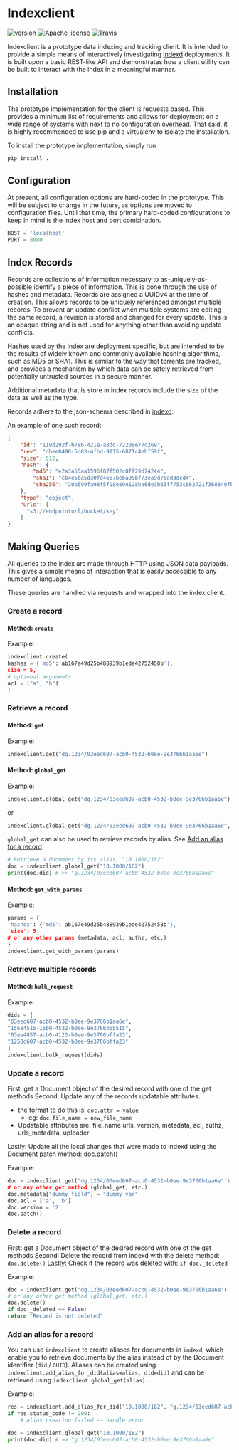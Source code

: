 Indexclient
===
![version](https://img.shields.io/badge/version-2.0.0-green.svg?style=flat) [![Apache license](http://img.shields.io/badge/license-Apache-blue.svg?style=flat)](LICENSE) [![Travis](https://travis-ci.org/uc-cdis/indexclient.svg?branch=master)](https://travis-ci.org/uc-cdis/indexclient)

Indexclient is a prototype data indexing and tracking client. It is intended to
provide a simple means of interactively investigating
[indexd](https://github.com/LabAdvComp/indexd) deployments. It is built upon
a basic REST-like API and demonstrates how a client utility can be built to
interact with the index in a meaningful manner.

## Installation

The prototype implementation for the client is requests based. This
provides a minimum list of requirements and allows for deployment on a wide
range of systems with next to no configuration overhead. That said, it is
highly recommended to use pip and a virtualenv to isolate the installation.

To install the prototype implementation, simply run

```bash
pip install .
```

## Configuration

At present, all configuration options are hard-coded in the prototype. This
will be subject to change in the future, as options are moved to configuration
files. Until that time, the primary hard-coded configurations to keep in
mind is the index host and port combination.

```python
HOST = 'localhost'
PORT = 8080
```

## Index Records

Records are collections of information necessary to as-uniquely-as-possible
identify a piece of information. This is done through the use of hashes and
metadata. Records are assigned a UUIDv4 at the time of creation. This allows
records to be uniquely referenced amongst multiple records. To prevent an
update conflict when multiple systems are editing the same record, a revision
is stored and changed for every update. This is an opaque string and is
not used for anything other than avoiding update conflicts.

Hashes used by the index are deployment specific, but are intended to be the
results of widely known and commonly available hashing algorithms, such as
MD5 or SHA1. This is similar to the way that torrents are tracked, and provides
a mechanism by which data can be safely retrieved from potentially untrusted
sources in a secure manner.

Additional metadata that is store in index records include the size of the
data as well as the type.

Records adhere to the json-schema described in [indexd](https://github.com/LabAdvComp/indexd/blob/master/indexd/index/schema.py#L1):


An example of one such record:

```json
{
    "id": "119d292f-b786-421e-a8dd-72208e77c269",
    "rev": "dbee8496-5d03-4fbd-9115-6871c4ebf59f",
    "size": 512,
    "hash": {
        "md5": "e2a3a55aa1596f87f502c8ff29d74244",
        "sha1": "cb4e5ba5d30fd4667beba95bf73ea9d76ad3dcd4",
        "sha256": "20b599fa98f5f98e89e128ba6de3b65ff753c662721f368649fb8d7e7d4933b0"
    },
    "type": "object",
    "urls": [
      "s3://endpointurl/bucket/key"
    ]
}
```


## Making Queries


All queries to the index are made through HTTP using JSON data payloads.
This gives a simple means of interaction that is easily accessible to any
number of languages.

These queries are handled via requests and wrapped into the index client.


### Create a record


#### Method: `create`

Example:

```python
indexclient.create(
hashes = {'md5': ab167e49d25b488939b1ede42752458b'},
size = 5,
# optional arguments
acl = ["a", "b"]
)
```


### Retrieve a record


#### Method: `get`

Example:

```python
indexclient.get("dg.1234/03eed607-acb0-4532-b0ee-9e3766b1aa6e")
```

#### Method: `global_get`

Example:

```python
indexclient.global_get("dg.1234/03eed607-acb0-4532-b0ee-9e3766b1aa6e")
```
or
```python
indexclient.global_get("dg.1234/03eed607-acb0-4532-b0ee-9e3766b1aa6e", no_dist=True)
```

`global_get` can also be used to retrieve records by alias. See [Add an alias for a record](#add-an-alias-for-a-record).
```python
# Retrieve a document by its alias, "10.1000/182"
doc = indexclient.global_get("10.1000/182")
print(doc.did) # >> "g.1234/03eed607-acb0-4532-b0ee-9e3766b1aa6e"
```

#### Method: `get_with_params`

Example:

```python
params = {
'hashes': {'md5': ab167e49d25b488939b1ede42752458b'},
'size': 5
# or any other params (metadata, acl, authz, etc.)
}
indexclient.get_with_params(params)
```


### Retrieve multiple records


#### Method: `bulk_request`

Example:

```python
dids = [
"03eed607-acb0-4532-b0ee-9e3766b1aa6e",
"15684515-15b0-4532-b0ee-9e3766b65515",
"03ee4857-acb0-4123-b0ee-9e3766bffa23",
"1258d607-acb0-4532-b0ee-9e3766bffa23"
]
indexclient.bulk_request(dids)
```

### Update a record


First: get a Document object of the desired record with one of the get methods
Second: Update any of the records updatable attributes.
  - the format to do this is: `doc.attr = value`
      - eg: `doc.file_name = new_file_name`
  - Updatable attributes are: file_name urls, version, metadata, acl, authz, urls_metadata, uploader

Lastly: Update all the local changes that were made to indexd using the
        Document patch method: doc.patch()

Example:

```python
doc = indexclient.get("dg.1234/03eed607-acb0-4532-b0ee-9e3766b1aa6e"')
# or any other get method (global_get, etc.)
doc.metadata["dummy_field"] = "dummy var"
doc.acl = ['a', 'b']
doc.version = '2'
doc.patch()
```


### Delete a record


First: get a Document object of the desired record with one of the get methods
Second: Delete the record from indexd with the delete method: `doc.delete()`
Lastly: Check if the record was deleted with: `if doc._deleted`

Example:

```python
doc = indexclient.get("dg.1234/03eed607-acb0-4532-b0ee-9e3766b1aa6e")
# or any other get method (global_get, etc.)
doc.delete()
if doc._deleted == False:
return "Record is not deleted"
```

### Add an alias for a record

You can use `indexclient` to create aliases for documents in `indexd`, which enable you to retrieve documents by the alias instead of by the Document identifier (`did` / `GUID`). Aliases can be created using `indexclient.add_alias_for_did(alias=alias, did=did)` and can be retrieved using `indexclient.global_get(alias)`.

Example:

```python
res = indexclient.add_alias_for_did("10.1000/182", "g.1234/03eed607-acb0-4532-b0ee-9e3766b1aa6e")
if res.status_code != 200:
    # alias creation failed -- handle error

doc = indexclient.global_get("10.1000/182")
print(doc.did) # >> "g.1234/03eed607-acb0-4532-b0ee-9e3766b1aa6e"
```
